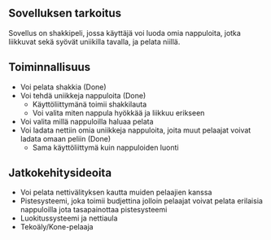 ## Sovelluksen tarkoitus

Sovellus on shakkipeli, jossa käyttäjä voi luoda omia nappuloita, jotka liikkuvat sekä syövät uniikilla tavalla, ja pelata niillä.

## Toiminnallisuus

* Voi pelata shakkia (Done)
* Voi tehdä uniikkeja nappuloita (Done)
    * Käyttöliittymänä toimii shakkilauta
    * Voi valita miten nappula hyökkää ja liikkuu erikseen
* Voi valita millä nappuloilla haluaa pelata
* Voi ladata nettiin omia uniikkeja nappuloita, joita muut pelaajat voivat ladata omaan peliin (Done)
    * Sama käyttöliittymä kuin nappuloiden luonti

## Jatkokehitysideoita

* Voi pelata nettivälityksen kautta muiden pelaajien kanssa
* Pistesysteemi, joka toimii budjettina jolloin pelaajat voivat pelata erilaisia nappuloilla jota tasapainottaa pistesysteemi
* Luokitussysteemi ja nettiaula
* Tekoäly/Kone-pelaaja